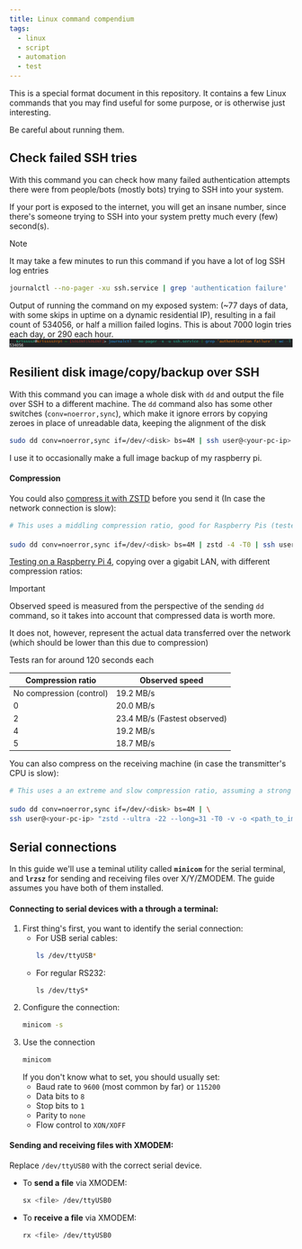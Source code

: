 ```yaml
---
title: Linux command compendium
tags:
  - linux
  - script
  - automation
  - test
---
```

This is a special format document in this repository.
It contains a few Linux commands that you may find useful for some purpose, or is otherwise just interesting.

Be careful about running them.

Check failed SSH tries
---
With this command you can check how many failed authentication attempts there were from people/bots (mostly bots) trying to SSH into your system. 

If your port is exposed to the internet, you will get an insane number, since there's someone trying to SSH into your system pretty much every (few) second(s).

> [!NOTE]
> It may take a few minutes to run this command if you have a lot of log SSH log entries

```bash
journalctl --no-pager -xu ssh.service | grep 'authentication failure' | wc -l
```
Output of running the command on my exposed system: (~77 days of data, with some skips in uptime on a dynamic residential IP), resulting in a fail count of 534056, or half a million failed logins. This is about 7000 login tries each day, or 290 each hour.
![Public SSH command output.png](../../-%20Attachments/Public%20SSH%20command%20output.png)


Resilient disk image/copy/backup over SSH
---
With this command you can image a whole disk with `dd` and output the file over SSH to a different machine. The `dd` command also has some other switches (`conv=noerror,sync`), which make it ignore errors by copying zeroes in place of unreadable data, keeping the alignment of the disk

```bash
sudo dd conv=noerror,sync if=/dev/<disk> bs=4M | ssh user@<your-pc-ip> "dd of=<path_to_image>.img"
```

I use it to occasionally make a full image backup of my raspberry pi.

#### Compression

You could also [compress it with ZSTD](-%20Configurations/Compression.md#ZSTD) before you send it (In case the network connection is slow):
```bash
# This uses a middling compression ratio, good for Raspberry Pis (tested on 4B, higher models could handle higher levlels efficiently). See the linked compression docuemnt for other options

sudo dd conv=noerror,sync if=/dev/<disk> bs=4M | zstd -4 -T0 | ssh user@<your-pc-ip> "dd of=<path_to_image>.img.zstd"
```

[Testing on a Raspberry Pi 4](-%20Scripts/Raspberry%20Pi%20disk%20backup%20speed%20test.md), copying over a gigabit LAN, with different compression ratios:

> [!IMPORTANT]  
> Observed speed is measured from the perspective of the sending `dd` command, so it takes into account that compressed data is worth more. 
> 
> It does not, however, represent the actual data transferred over the network (which should be lower than this due to compression)

Tests ran for around 120 seconds each

| Compression ratio        | Observed speed               |
| ------------------------ | ---------------------------- |
| No compression (control) | 19.2 MB/s                    |
| 0                        | 20.0 MB/s                    |
| 2                        | 23.4 MB/s (Fastest observed) |
| 4                        | 19.2 MB/s                    |
| 5                        | 18.7 MB/s                    |


You can also compress on the receiving machine (in case the transmitter's CPU is slow):
```bash
# This uses a an extreme and slow compression ratio, assuming a strong recieving server. See the linked compression docuemnt for other options

sudo dd conv=noerror,sync if=/dev/<disk> bs=4M | \
ssh user@<your-pc-ip> "zstd --ultra -22 --long=31 -T0 -v -o <path_to_image>.img.zst"

```


Serial connections
---
In this guide we'll use a teminal utility called **`minicom`** for the serial terminal, and **`lrzsz`** for sending and receiving files over X/Y/ZMODEM. The guide assumes you have both of them installed.

#### Connecting to serial devices with a through a terminal:

1. First thing's first, you want to identify the serial connection:
	- For USB serial cables:
		```bash
		ls /dev/ttyUSB*
		```
	- For regular RS232:
		```
		ls /dev/ttyS*
		```
2. Configure the connection:
	```bash
	minicom -s
	```
3. Use the connection
	```bash
	minicom
	```
	If you don't know what to set, you should usually set: 
	- Baud rate to `9600` (most common by far) or `115200`
	- Data bits to `8`
	- Stop bits to `1`
	- Parity to `none`
	- Flow control to `XON/XOFF`
#### Sending and receiving files with XMODEM:
Replace `/dev/ttyUSB0` with the correct serial device.
- To **send a file** via XMODEM:
	```bash
	sx <file> /dev/ttyUSB0
	```
	
- To **receive a file** via XMODEM:
	```bash
	rx <file> /dev/ttyUSB0
	```





